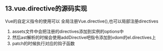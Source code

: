 ## 13.vue.directive的源码实现

Vue的自定义指令的使用可以 
全局注册Vue.directive(),也可以局部注册directives

1. assets文件中会把注册的directives添加到实例的options中
2. 然后ast解析的时候会使用addDirective吧指令添加到vdom的el.directives上
3. patch的时候执行对应的钩子函数